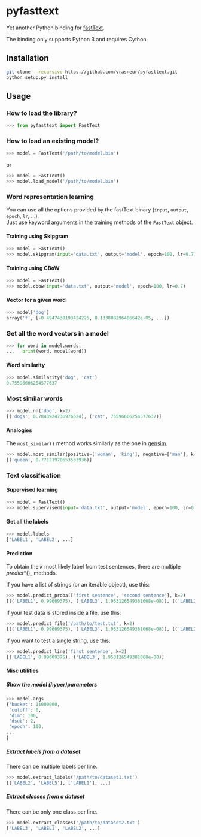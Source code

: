 # pyfasttext
Yet another Python binding for [fastText](https://github.com/facebookresearch/fastText).

The binding only supports Python 3 and requires Cython.

## Installation

```bash
git clone --recursive https://github.com/vrasneur/pyfasttext.git
python setup.py install
```

## Usage

### How to load the library?

```python
>>> from pyfasttext import FastText
```

### How to load an existing model?

```python
>>> model = FastText('/path/to/model.bin')
```

or

```python
>>> model = FastText()
>>> model.load_model('/path/to/model.bin')
```

### Word representation learning

You can use all the options provided by the fastText binary (`input`, `output`, `epoch`, `lr`, ...).  
Just use keyword arguments in the training methods of the `FastText` object.

#### Training using Skipgram

```python
>>> model = FastText()
>>> model.skipgram(input='data.txt', output='model', epoch=100, lr=0.7)
```
#### Training using CBoW

```python
>>> model = FastText()
>>> model.cbow(input='data.txt', output='model', epoch=100, lr=0.7)
```

#### Vector for a given word

```python
>>> model['dog']
array('f', [-0.4947430193424225, 8.133808296406642e-05, ...])
```

### Get all the word vectors in a model

```python
>>> for word in model.words:
...   print(word, model[word])
```

#### Word similarity

```python
>>> model.similarity('dog', 'cat')
0.75596606254577637
```

### Most similar words

```python
>>> model.nn('dog', k=2)
[('dogs', 0.7843924736976624), ('cat', 75596606254577637)]
```

#### Analogies

The `most_similar()` method works similarly as the one in [gensim](https://radimrehurek.com/gensim/models/keyedvectors.html).

```python
>>> model.most_similar(positive=['woman', 'king'], negative=['man'], k=1)
[('queen', 0.77121970653533936)]
```

### Text classification

#### Supervised learning

```python
>>> model = FastText()
>>> model.supervised(input='data.txt', output='model', epoch=100, lr=0.7)
```

#### Get all the labels

```python
>>> model.labels
['LABEL1', 'LABEL2', ...]
```

#### Prediction

To obtain the *k* most likely label from test sentences, there are multiple _predict_*()_ methods.

If you have a list of strings (or an iterable object), use this:

```python
>>> model.predict_proba(['first sentence', 'second sentence'], k=2)
[[('LABEL1', 0.99609375), ('LABEL3', 1.953126549381068e-08)], [('LABEL2', 1.0), ('LABEL3', 1.953126549381068e-08)]]
```
If your test data is stored inside a file, use this:

```python
>>> model.predict_file('/path/to/test.txt', k=2)
[[('LABEL1', 0.99609375), ('LABEL3', 1.953126549381068e-08)], [('LABEL2', 1.0), ('LABEL3', 1.953126549381068e-08)]]
```

If you want to test a single string, use this:

```python
>>> model.predict_line('first sentence', k=2)
[('LABEL1', 0.99609375), ('LABEL3', 1.953126549381068e-08)]
```

#### Misc utilities

##### Show the model (hyper)parameters

```python
>>> model.args
{'bucket': 11000000,
 'cutoff': 0,
 'dim': 100,
 'dsub': 2,
 'epoch': 100,
...
}
```

##### Extract labels from a dataset

There can be multiple labels per line.

```python
>>> model.extract_labels('/path/to/dataset1.txt')
[['LABEL2', 'LABEL5'], ['LABEL1'], ...]
```

##### Extract classes from a dataset

There can be only one class per line.

```python
>>> model.extract_classes('/path/to/dataset2.txt')
['LABEL3', 'LABEL1', 'LABEL2', ...]
```
